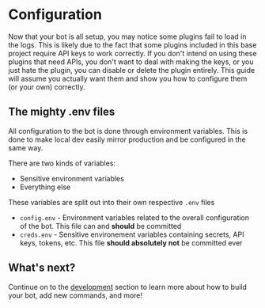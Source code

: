 # Configuration

Now that your bot is all setup, you may notice some plugins fail to load in the logs. This is likely due to the fact that some plugins included in this base project require API keys to work correctly. If you don't intend on using these plugins that need APIs, you don't want to deal with making the keys, or you just hate the plugin, you can disable or delete the plugin entirely. This guide will assume you actually want them and show you how to configure them (or your own) correctly.

## The mighty .env files

All configuration to the bot is done through environment variables. This is done to make local dev easily mirror production and be configured in the same way.

There are two kinds of variables:

- Sensitive environment variables
- Everything else

These variables are split out into their own respective `.env` files

- `config.env` - Environment variables related to the overall configuration of the bot. This file can and **should** be committed
- `creds.env` - Sensitive environement variables containing secrets, API keys, tokens, etc. This file **should absolutely not** be committed ever

## What's next?

Continue on to the [development](development.md) section to learn more about how to build your bot, add new commands, and more!